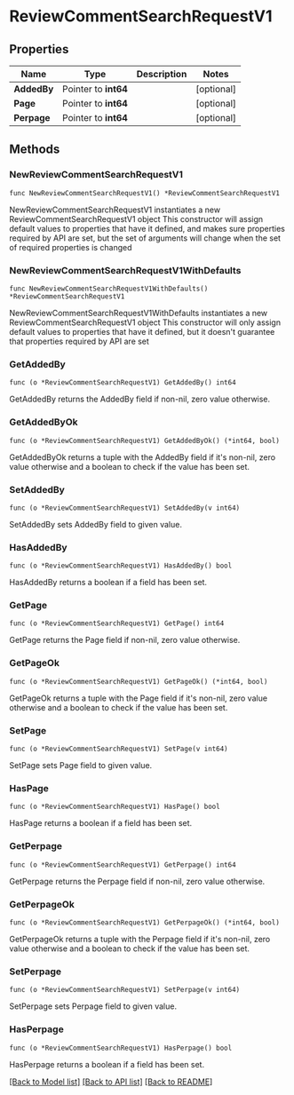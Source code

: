 # ReviewCommentSearchRequestV1

## Properties

Name | Type | Description | Notes
------------ | ------------- | ------------- | -------------
**AddedBy** | Pointer to **int64** |  | [optional] 
**Page** | Pointer to **int64** |  | [optional] 
**Perpage** | Pointer to **int64** |  | [optional] 

## Methods

### NewReviewCommentSearchRequestV1

`func NewReviewCommentSearchRequestV1() *ReviewCommentSearchRequestV1`

NewReviewCommentSearchRequestV1 instantiates a new ReviewCommentSearchRequestV1 object
This constructor will assign default values to properties that have it defined,
and makes sure properties required by API are set, but the set of arguments
will change when the set of required properties is changed

### NewReviewCommentSearchRequestV1WithDefaults

`func NewReviewCommentSearchRequestV1WithDefaults() *ReviewCommentSearchRequestV1`

NewReviewCommentSearchRequestV1WithDefaults instantiates a new ReviewCommentSearchRequestV1 object
This constructor will only assign default values to properties that have it defined,
but it doesn't guarantee that properties required by API are set

### GetAddedBy

`func (o *ReviewCommentSearchRequestV1) GetAddedBy() int64`

GetAddedBy returns the AddedBy field if non-nil, zero value otherwise.

### GetAddedByOk

`func (o *ReviewCommentSearchRequestV1) GetAddedByOk() (*int64, bool)`

GetAddedByOk returns a tuple with the AddedBy field if it's non-nil, zero value otherwise
and a boolean to check if the value has been set.

### SetAddedBy

`func (o *ReviewCommentSearchRequestV1) SetAddedBy(v int64)`

SetAddedBy sets AddedBy field to given value.

### HasAddedBy

`func (o *ReviewCommentSearchRequestV1) HasAddedBy() bool`

HasAddedBy returns a boolean if a field has been set.

### GetPage

`func (o *ReviewCommentSearchRequestV1) GetPage() int64`

GetPage returns the Page field if non-nil, zero value otherwise.

### GetPageOk

`func (o *ReviewCommentSearchRequestV1) GetPageOk() (*int64, bool)`

GetPageOk returns a tuple with the Page field if it's non-nil, zero value otherwise
and a boolean to check if the value has been set.

### SetPage

`func (o *ReviewCommentSearchRequestV1) SetPage(v int64)`

SetPage sets Page field to given value.

### HasPage

`func (o *ReviewCommentSearchRequestV1) HasPage() bool`

HasPage returns a boolean if a field has been set.

### GetPerpage

`func (o *ReviewCommentSearchRequestV1) GetPerpage() int64`

GetPerpage returns the Perpage field if non-nil, zero value otherwise.

### GetPerpageOk

`func (o *ReviewCommentSearchRequestV1) GetPerpageOk() (*int64, bool)`

GetPerpageOk returns a tuple with the Perpage field if it's non-nil, zero value otherwise
and a boolean to check if the value has been set.

### SetPerpage

`func (o *ReviewCommentSearchRequestV1) SetPerpage(v int64)`

SetPerpage sets Perpage field to given value.

### HasPerpage

`func (o *ReviewCommentSearchRequestV1) HasPerpage() bool`

HasPerpage returns a boolean if a field has been set.


[[Back to Model list]](../README.md#documentation-for-models) [[Back to API list]](../README.md#documentation-for-api-endpoints) [[Back to README]](../README.md)


